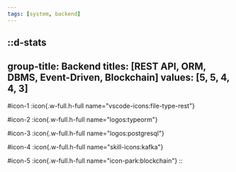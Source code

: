 ```yaml
---
tags: [system, backend]
---
```

::d-stats
---
group-title: Backend
titles: [REST API, ORM, DBMS, Event-Driven, Blockchain]
values: [5, 5, 4, 4, 3]
---
#icon-1
  :icon{.w-full.h-full name="vscode-icons:file-type-rest"}

#icon-2
  :icon{.w-full.h-full name="logos:typeorm"}

#icon-3
  :icon{.w-full.h-full name="logos:postgresql"}

#icon-4
  :icon{.w-full.h-full name="skill-icons:kafka"}

#icon-5
  :icon{.w-full.h-full name="icon-park:blockchain"}
::